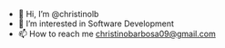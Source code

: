 - 👋 Hi, I’m @christinolb
- 👀 I’m interested in Software Development
- 📫 How to reach me christinobarbosa09@gmail.com

<!---
christinolb/christinolb is a ✨ special ✨ repository because its `README.md` (this file) appears on your GitHub profile.
You can click the Preview link to take a look at your changes.
--->
